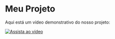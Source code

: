 # Meu Projeto

Aqui está um vídeo demonstrativo do nosso projeto:

[![Assista ao vídeo](assets/thumbnail.png)](https://drive.google.com/file/d/17NjicBGkjS1g6i3FNSnypEf9us_n6oI_/view?usp=drive_link)


